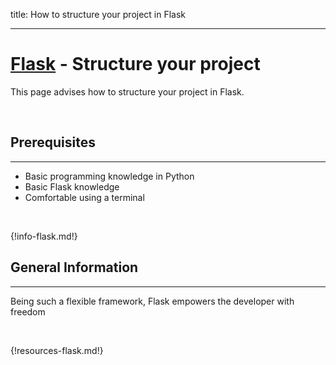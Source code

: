 title: How to structure your project in Flask

---

# [Flask](https://palletsprojects.com/p/flask/) - Structure your project

This page advises how to structure your project in Flask.

<br />

## Prerequisites
---

- Basic programming knowledge in Python
- Basic Flask knowledge
- Comfortable using a terminal

<br />

{!info-flask.md!}

## General Information
---

Being such a flexible framework, Flask empowers the developer with freedom  

<br />

{!resources-flask.md!}
